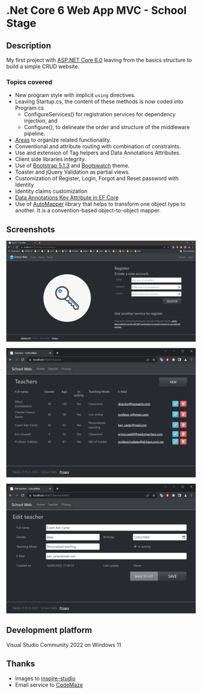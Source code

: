 # .Net Core 6 Web App MVC - School Stage

## Description
My first project with [ASP.NET Core 6.0](https://docs.microsoft.com/en-us/aspnet/core/release-notes/aspnetcore-6.0?view=aspnetcore-6.0) leaving from the basics structure to build a simple CRUD website.

### Topics covered

- New program style with implicit `using` directives.
- Leaving Startup.cs, the content of these methods is now coded into Program.cs
  - ConfigureServices() for registration services for dependency injection, and
  - Configure(), to delineate the order and structure of the middleware pipeline.
- [Areas](https://docs.microsoft.com/en-us/aspnet/core/mvc/controllers/areas?view=aspnetcore-6.0)  to organize related functionality.
- Conventional and attribute routing with combination of constraints.
- Use and extension of Tag helpers and Data Annotations Attributes.
- Client side libraries integrity.
- Use of [Bootstrap 5.1.3](https://getbootstrap.com/docs/5.0/getting-started/introduction/) and [Bootswatch](https://bootswatch.com/slate/) theme.
- Toaster and jQuery Validation as partial views.
- Customization of Register, Login, Forgot and Reset password with Identity
- Identity claims customization
- [Data Annotations Key Attribute in EF Core](https://www.tektutorialshub.com/entity-framework-core/data-annotations-key-attribute-in-ef-core/)
- Use of [AutoMapper](https://automapper.org/) library that helps to transform one object type to another. It is a convention-based object-to-object mapper.

## Screenshots
![Register - Screenshot](/assets/register.png "Register - Screenshot")

![Index - Screenshot](/assets/index.png "Teachers Index - Screenshot")

![Edit - Screenshot](/assets/edit.png "Edit a Teacher - Screenshot")

## Development platform

Visual Studio Community 2022 on Windows 11

## Thanks

- Images to [inspire-studio](https://pixabay.com/es/users/inspire-studio-22128832/)
- Email service to [CodeMaze](https://code-maze.com/aspnetcore-send-email/)

